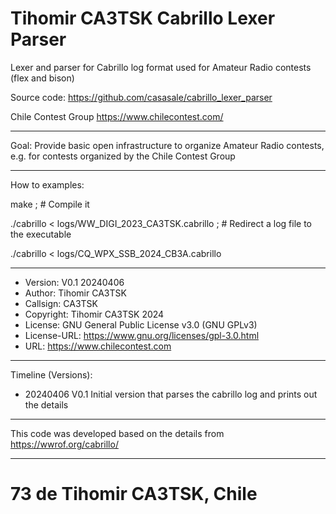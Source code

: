 # Tihomir CA3TSK Cabrillo Lexer Parser
Lexer and parser for Cabrillo log format used for Amateur Radio contests (flex and bison)

Source code:   https://github.com/casasale/cabrillo_lexer_parser

Chile Contest Group https://www.chilecontest.com/

____________________________________________________
Goal:         Provide basic open infrastructure to organize Amateur Radio contests, e.g. for contests organized by the Chile Contest Group

____________________________________________________
How to examples:

make ; # Compile it

./cabrillo < logs/WW_DIGI_2023_CA3TSK.cabrillo  ; # Redirect a log file to the executable

./cabrillo < logs/CQ_WPX_SSB_2024_CB3A.cabrillo

____________________________________________________

- Version:      V0.1    20240406
- Author:       Tihomir CA3TSK
- Callsign:     CA3TSK
- Copyright:    Tihomir CA3TSK 2024
- License:      GNU General Public License v3.0 (GNU GPLv3)
- License-URL:  https://www.gnu.org/licenses/gpl-3.0.html
- URL:          https://www.chilecontest.com

____________________________________________________
Timeline (Versions):
- 20240406 V0.1 Initial version that parses the cabrillo log and prints out the details

____________________________________________________
This code was developed based on the details from https://wwrof.org/cabrillo/

____________________________________________________

# 73 de Tihomir CA3TSK, Chile
